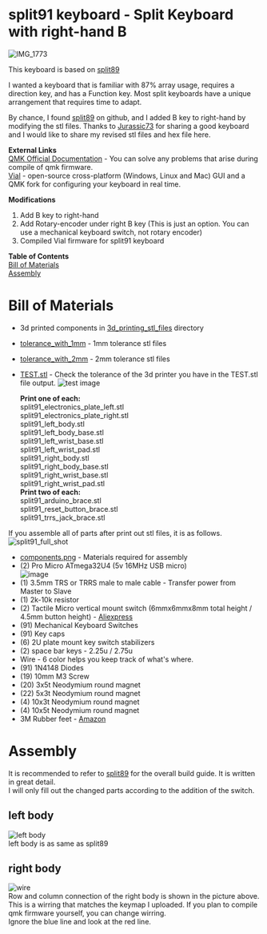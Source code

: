 # split91 keyboard - Split Keyboard with right-hand B
![IMG_1773](https://user-images.githubusercontent.com/48749902/211684901-b1a25db1-95a3-4478-ae7c-319cf5f1e81f.JPG)

This keyboard is based on [split89](https://github.com/jurassic73/split89)

I wanted a keyboard that is familiar with 87% array usage, requires a direction key, and has a Function key.
Most split keyboards have a unique arrangement that requires time to adapt.

By chance, I found [split89](https://github.com/jurassic73/split89) on github, and I added B key to right-hand by modifying the stl files.
Thanks to [Jurassic73](https://github.com/jurassic73) for sharing a good keyboard and I would like to share my revised stl files and hex file here.

**External Links**  
[QMK Official Documentation](https://docs.qmk.fm/#/) - You can solve any problems that arise during compile of qmk firmware.  
[Vial](https://get.vial.today/) - open-source cross-platform (Windows, Linux and Mac) GUI and a QMK fork for configuring your keyboard in real time.

**Modifications**
1. Add B key to right-hand
2. Add Rotary-encoder under right B key (This is just an option. You can use a mechanical keyboard switch, not rotary encoder)
3. Compiled Vial firmware for split91 keyboard

**Table of Contents**  
[Bill of Materials](#bill-of-materials)  
[Assembly](#assembly)  

# Bill of Materials  
  * 3d printed components in [3d_printing_stl_files](https://github.com/MinHyeong-Lee/split91/tree/main/3d_printing_stl_files) directory  
  * [tolerance_with_1mm](https://github.com/MinHyeong-Lee/split91/tree/main/3d_printing_stl_files/tolerance_with_1mm) - 1mm tolerance stl files 
  * [tolerance_with_2mm](https://github.com/MinHyeong-Lee/split91/tree/main/3d_printing_stl_files/tolerance_with_2mm) - 2mm tolerance stl files  
  * [TEST.stl](https://github.com/MinHyeong-Lee/split91/blob/main/3d_printing_stl_files/TEST.stl) - Check the tolerance of the 3d printer you have in the TEST.stl file output.  ![test image](https://user-images.githubusercontent.com/48749902/211578071-9631f85b-5d03-4a81-b87e-6538139a59c9.png)


    **Print one of each:**  
      split91_electronics_plate_left.stl  
      split91_electronics_plate_right.stl  
      split91_left_body.stl  
      split91_left_body_base.stl  
      split91_left_wrist_base.stl  
      split91_left_wrist_pad.stl  
      split91_right_body.stl  
      split91_right_body_base.stl  
      split91_right_wrist_base.stl  
      split91_right_wrist_pad.stl  
    **Print two of each:**  
      split91_arduino_brace.stl  
      split91_reset_button_brace.stl  
      split91_trrs_jack_brace.stl  

If you assemble all of parts after print out stl files, it is as follows.  
![split91_full_shot](https://user-images.githubusercontent.com/48749902/211576933-84ce6240-42ce-4db7-ad03-40a5450aa896.png)

  * [components.png](https://github.com/MinHyeong-Lee/split91/blob/main/3d_printing_stl_files/components.png) - Materials required for assembly
  * (2) Pro Micro ATmega32U4 (5v 16MHz USB micro)  
![image](https://user-images.githubusercontent.com/48749902/211579513-dfad315a-f0de-4895-a4a8-01efc447622c.png)  
  * (1) 3.5mm TRS or TRRS male to male cable - Transfer power from Master to Slave  
  * (1) 2k-10k resistor  
  * (2) Tactile Micro vertical mount switch (6mmx6mmx8mm total height / 4.5mm button height) - [Aliexpress](https://aliexpress.com/item/1005002723897755.html?spm=a2g0o.order_list.order_list_main.35.383d140fhr34a7)    
  * (91) Mechanical Keyboard Switches  
  * (91) Key caps  
  * (6) 2U plate mount key switch stabilizers  
  * (2) space bar keys - 2.25u / 2.75u  
  * Wire - 6 color helps you keep track of what's where.  
  * (91) 1N4148 Diodes  
  * (19) 10mm M3 Screw  
  * (20) 3x5t Neodymium round magnet  
  * (22) 5x3t Neodymium round magnet  
  * (4) 10x3t Neodymium round magnet  
  * (4) 10x5t Neodymium round magnet  
  * 3M Rubber feet - [Amazon](https://www.amazon.com/gp/product/B00K6RZ9Q2/)  


# Assembly  
It is recommended to refer to [split89](https://github.com/jurassic73/split89) for the overall build guide. It is written in great detail.  
I will only fill out the changed parts according to the addition of the switch.  

## left body
![left body](https://user-images.githubusercontent.com/48749902/211587024-b4f52067-8dcd-4dfe-8664-59f81b215e6f.png)  
left body is as same as split89  

## right body
![wire](https://user-images.githubusercontent.com/48749902/211585977-b1074450-3e16-47ba-966f-0aad6541c5dd.png)  
Row and column connection of the right body is shown in the picture above.  
This is a wirring that matches the keymap I uploaded. If you plan to compile qmk firmware yourself, you can change wirring.  
Ignore the blue line and look at the red line.  
